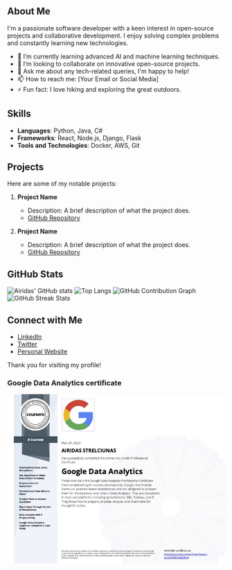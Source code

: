 ## About Me

I'm a passionate software developer with a keen interest in open-source projects and collaborative development. I enjoy solving complex problems and constantly learning new technologies.

- 🌱 I’m currently learning advanced AI and machine learning techniques.
- 👯 I’m looking to collaborate on innovative open-source projects.
- 💬 Ask me about any tech-related queries, I'm happy to help!
- 📫 How to reach me: [Your Email or Social Media]
- ⚡ Fun fact: I love hiking and exploring the great outdoors.

## Skills

- **Languages**: Python, Java, C#
- **Frameworks**: React, Node.js, Django, Flask
- **Tools and Technologies**: Docker, AWS, Git

## Projects

Here are some of my notable projects:

1. **Project Name**
   - Description: A brief description of what the project does.
   - [GitHub Repository](#)

2. **Project Name**
   - Description: A brief description of what the project does.
   - [GitHub Repository](#)

## GitHub Stats

![Airidas' GitHub stats](https://github-readme-stats.vercel.app/api?username=airidas23&show_icons=true&theme=radical)
![Top Langs](https://github-readme-stats.vercel.app/api/top-langs/?username=airidas23&layout=compact&theme=radical)
![GitHub Contribution Graph](https://activity-graph.herokuapp.com/graph?username=airidas23&theme=radical)
![GitHub Streak Stats](https://github-readme-streak-stats.herokuapp.com/?user=airidas23&theme=radical)

## Connect with Me

- [LinkedIn](#)
- [Twitter](#)
- [Personal Website](#)

Thank you for visiting my profile!
  
### Google Data Analytics certificate

![Certificate](https://github.com/airidas23/airidas23/blob/main/Coursera%20ZJDPL9GE9C4J%20(1).jpg)
